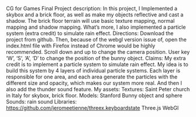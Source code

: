 CG for Games Final Project
description:
In this project, I Implemented a skybox and a brick floor, as well as make my objects reflective and cast a shadow. The brick floor terrain will use basic texture mapping, normal mapping and shadow mapping. What’s more, I also implemented a particle system (extra credit) to simulate rain effect.
Directions:
Download the project from github. Then, because of the webgl version issue of, open the index.html file with Firefox instead of Chrome would be highly recommended.
Scroll down and up to change the camera position.
User key ‘W’, ‘S‘, ‘A’, ‘D’ to change the position of the bunny object.
Claims:
My extra credit is to implement  a particle system to simulate rain effect.  My idea is to 
build this system by 4 layers of individual particle systems. Each layer is responsible for one area, and each area generate the particles with the different size and opacity, which makes our system more real. And then I also add the thunder sound feature.
My assets:
Textures: Saint Peter church in Italy for skybox, brick floor.
Models: Stanford Bunny object and sphere
Sounds: rain sound
Libraries: 
https://github.com/jeromeetienne/threex.keyboardstate
Three.js
WebGl
